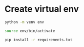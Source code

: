 
# Create virtual env

```sh
python -m venv env

source env/bin/activate

pip install -r requirements.txt
```
